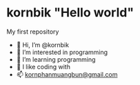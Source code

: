 # kornbik "Hello world"
My first repository

- 👋 Hi, I’m @kornbik
- 👀 I’m interested in programming
- 🌱 I’m learning programming
- 💞️ I like coding with
- 📫 kornphanmuangbun@gmail.com

<!--

**kornbik/master** is a ✨ _special_ ✨ repository because its `README.md` (this file) appears on your GitHub profile.





























